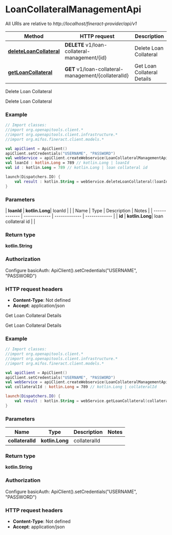 # LoanCollateralManagementApi

All URIs are relative to *http://localhost/fineract-provider/api/v1*

| Method | HTTP request | Description |
| ------------- | ------------- | ------------- |
| [**deleteLoanCollateral**](LoanCollateralManagementApi.md#deleteLoanCollateral) | **DELETE** v1/loan-collateral-management/{id} | Delete Loan Collateral |
| [**getLoanCollateral**](LoanCollateralManagementApi.md#getLoanCollateral) | **GET** v1/loan-collateral-management/{collateralId} | Get Loan Collateral Details |



Delete Loan Collateral

Delete Loan Collateral

### Example
```kotlin
// Import classes:
//import org.openapitools.client.*
//import org.openapitools.client.infrastructure.*
//import org.mifos.fineract.client.models.*

val apiClient = ApiClient()
apiClient.setCredentials("USERNAME", "PASSWORD")
val webService = apiClient.createWebservice(LoanCollateralManagementApi::class.java)
val loanId : kotlin.Long = 789 // kotlin.Long | loanId
val id : kotlin.Long = 789 // kotlin.Long | loan collateral id

launch(Dispatchers.IO) {
    val result : kotlin.String = webService.deleteLoanCollateral(loanId, id)
}
```

### Parameters
| **loanId** | **kotlin.Long**| loanId | |
| Name | Type | Description  | Notes |
| ------------- | ------------- | ------------- | ------------- |
| **id** | **kotlin.Long**| loan collateral id | |

### Return type

**kotlin.String**

### Authorization


Configure basicAuth:
    ApiClient().setCredentials("USERNAME", "PASSWORD")

### HTTP request headers

 - **Content-Type**: Not defined
 - **Accept**: application/json


Get Loan Collateral Details

Get Loan Collateral Details

### Example
```kotlin
// Import classes:
//import org.openapitools.client.*
//import org.openapitools.client.infrastructure.*
//import org.mifos.fineract.client.models.*

val apiClient = ApiClient()
apiClient.setCredentials("USERNAME", "PASSWORD")
val webService = apiClient.createWebservice(LoanCollateralManagementApi::class.java)
val collateralId : kotlin.Long = 789 // kotlin.Long | collateralId

launch(Dispatchers.IO) {
    val result : kotlin.String = webService.getLoanCollateral(collateralId)
}
```

### Parameters
| Name | Type | Description  | Notes |
| ------------- | ------------- | ------------- | ------------- |
| **collateralId** | **kotlin.Long**| collateralId | |

### Return type

**kotlin.String**

### Authorization


Configure basicAuth:
    ApiClient().setCredentials("USERNAME", "PASSWORD")

### HTTP request headers

 - **Content-Type**: Not defined
 - **Accept**: application/json

